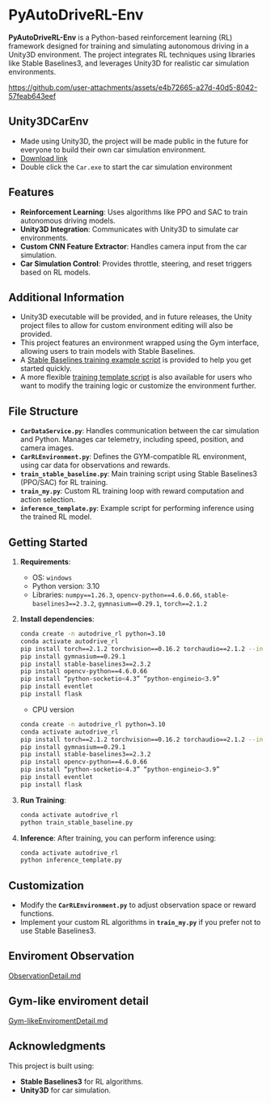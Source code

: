 # PyAutoDriveRL-Env

**PyAutoDriveRL-Env** is a Python-based reinforcement learning (RL) framework designed for training and simulating autonomous driving in a Unity3D environment. The project integrates RL techniques using libraries like Stable Baselines3, and leverages Unity3D for realistic car simulation environments.

https://github.com/user-attachments/assets/e4b72665-a27d-40d5-8042-57feab643eef

## Unity3DCarEnv
- Made using Unity3D, the project will be made public in the future for everyone to build their own car simulation environment.
- [Download link](https://gofile.me/7jNiV/q7CELHz77)
- Double click the `Car.exe` to start the car simulation environment

## Features
- **Reinforcement Learning**: Uses algorithms like PPO and SAC to train autonomous driving models.
- **Unity3D Integration**: Communicates with Unity3D to simulate car environments.
- **Custom CNN Feature Extractor**: Handles camera input from the car simulation.
- **Car Simulation Control**: Provides throttle, steering, and reset triggers based on RL models.

## Additional Information
- Unity3D executable will be provided, and in future releases, the Unity project files to allow for custom environment editing will also be provided.
- This project features an environment wrapped using the Gym interface, allowing users to train models with Stable Baselines.
- A [Stable Baselines training example script](train_stable_baseline.py) is provided to help you get started quickly.
- A more flexible [training template script](train_my.py) is also available for users who want to modify the training logic or customize the environment further.

## File Structure
- **`CarDataService.py`**: Handles communication between the car simulation and Python. Manages car telemetry, including speed, position, and camera images.
- **`CarRLEnvironment.py`**: Defines the GYM-compatible RL environment, using car data for observations and rewards.
- **`train_stable_baseline.py`**: Main training script using Stable Baselines3 (PPO/SAC) for RL training.
- **`train_my.py`**: Custom RL training loop with reward computation and action selection.
- **`inference_template.py`**: Example script for performing inference using the trained RL model.

## Getting Started
1. **Requirements**:
    - OS: `windows`
    - Python version: 3.10
    - Libraries: `numpy==1.26.3`, `opencv-python==4.6.0.66`, `stable-baselines3==2.3.2`, `gymnasium==0.29.1`, `torch==2.1.2`

3. **Install dependencies**:
    ```bash
    conda create -n autodrive_rl python=3.10
    conda activate autodrive_rl
    pip install torch==2.1.2 torchvision==0.16.2 torchaudio==2.1.2 --index-url https://download.pytorch.org/whl/cu118
    pip install gymnasium==0.29.1
    pip install stable-baselines3==2.3.2
    pip install opencv-python==4.6.0.66
    pip install “python-socketio<4.3” “python-engineio<3.9”
    pip install eventlet
    pip install flask
    ```
    * CPU version
    ```bash
    conda create -n autodrive_rl python=3.10
    conda activate autodrive_rl
    pip install torch==2.1.2 torchvision==0.16.2 torchaudio==2.1.2 --index-url https://download.pytorch.org/whl/cpu
    pip install gymnasium==0.29.1
    pip install stable-baselines3==2.3.2
    pip install opencv-python==4.6.0.66
    pip install “python-socketio<4.3” “python-engineio<3.9”
    pip install eventlet
    pip install flask
    ```

5. **Run Training**:
    ```bash
    conda activate autodrive_rl
    python train_stable_baseline.py
    ```

6. **Inference**:
    After training, you can perform inference using:
    ```bash
    conda activate autodrive_rl
    python inference_template.py
    ```

## Customization
- Modify the **`CarRLEnvironment.py`** to adjust observation space or reward functions.
- Implement your custom RL algorithms in **`train_my.py`** if you prefer not to use Stable Baselines3.

## Enviroment Observation
[ObservationDetail.md](doc/ObservationDetail.md)

## Gym-like enviroment detail
[Gym-likeEnviromentDetail.md](doc/Gym-likeEnviromentDetail.md)

## Acknowledgments
This project is built using:
- **Stable Baselines3** for RL algorithms.
- **Unity3D** for car simulation.
